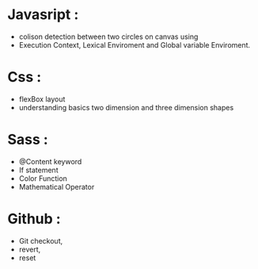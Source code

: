 # Javasript :
   - colison detection between two circles on canvas using 
   - Execution Context, Lexical Enviroment and Global variable Enviroment.



# Css :
  - flexBox layout
  - understanding basics two dimension and three dimension shapes

# Sass :
  - @Content keyword
  - If statement
  - Color Function
  - Mathematical Operator

# Github :
  - Git checkout,
  - revert,
  - reset






